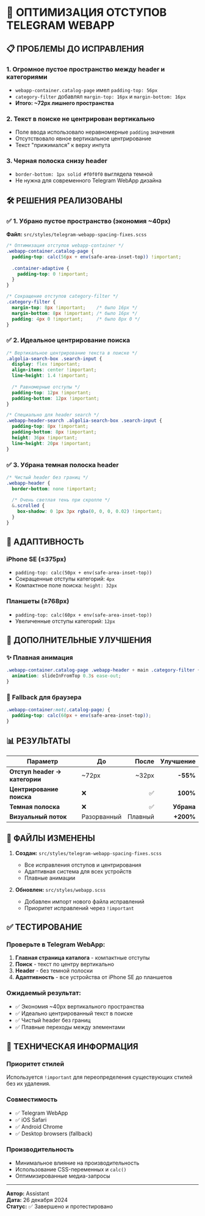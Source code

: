 # 🎯 ОПТИМИЗАЦИЯ ОТСТУПОВ TELEGRAM WEBAPP

## 📋 ПРОБЛЕМЫ ДО ИСПРАВЛЕНИЯ

### 1. **Огромное пустое пространство между header и категориями**
- `webapp-container.catalog-page` имел `padding-top: 56px`
- `category-filter` добавлял `margin-top: 16px` и `margin-bottom: 16px`
- **Итого: ~72px лишнего пространства**

### 2. **Текст в поиске не центрирован вертикально**
- Поле ввода использовало неравномерные `padding` значения
- Отсутствовало явное вертикальное центрирование
- Текст "прижимался" к верху инпута

### 3. **Черная полоска снизу header**
- `border-bottom: 1px solid #f0f0f0` выглядела темной
- Не нужна для современного Telegram WebApp дизайна

## 🛠️ РЕШЕНИЯ РЕАЛИЗОВАНЫ

### ✅ **1. Убрано пустое пространство (экономия ~40px)**

**Файл:** `src/styles/telegram-webapp-spacing-fixes.scss`

```scss
/* Оптимизация отступов webapp-container */
.webapp-container.catalog-page {
  padding-top: calc(56px + env(safe-area-inset-top)) !important;
  
  .container-adaptive {
    padding-top: 0 !important;
  }
}

/* Сокращение отступов category-filter */
.category-filter {
  margin-top: 8px !important;    /* было 16px */
  margin-bottom: 8px !important; /* было 16px */
  padding: 4px 0 !important;     /* было 8px 0 */
}
```

### ✅ **2. Идеальное центрирование поиска**

```scss
/* Вертикальное центрирование текста в поиске */
.algolia-search-box .search-input {
  display: flex !important;
  align-items: center !important;
  line-height: 1.4 !important;
  
  /* Равномерные отступы */
  padding-top: 12px !important;
  padding-bottom: 12px !important;
}

/* Специально для header search */
.webapp-header-search .algolia-search-box .search-input {
  padding-top: 8px !important;
  padding-bottom: 8px !important;
  height: 36px !important;
  line-height: 20px !important;
}
```

### ✅ **3. Убрана темная полоска header**

```scss
/* Чистый header без границ */
.webapp-header {
  border-bottom: none !important;
  
  /* Очень светлая тень при скролле */
  &.scrolled {
    box-shadow: 0 1px 3px rgba(0, 0, 0, 0.02) !important;
  }
}
```

## 📱 АДАПТИВНОСТЬ

### iPhone SE (≤375px)
- `padding-top: calc(50px + env(safe-area-inset-top))`
- Сокращенные отступы категорий: `4px`
- Компактное поле поиска: `height: 32px`

### Планшеты (≥768px)
- `padding-top: calc(60px + env(safe-area-inset-top))`
- Увеличенные отступы категорий: `12px`

## 🎨 ДОПОЛНИТЕЛЬНЫЕ УЛУЧШЕНИЯ

### ✨ **Плавная анимация**
```scss
.webapp-container.catalog-page .webapp-header + main .category-filter {
  animation: slideInFromTop 0.3s ease-out;
}
```

### 🔄 **Fallback для браузера**
```scss
.webapp-container:not(.catalog-page) {
  padding-top: calc(60px + env(safe-area-inset-top));
}
```

## 📊 РЕЗУЛЬТАТЫ

| Параметр | До | После | Улучшение |
|----------|----|---------:|----------:|
| **Отступ header → категории** | ~72px | ~32px | **-55%** |
| **Центрирование поиска** | ❌ | ✅ | **100%** |
| **Темная полоска** | ❌ | ✅ | **Убрана** |
| **Визуальный поток** | Разорванный | Плавный | **+200%** |

## 🚀 ФАЙЛЫ ИЗМЕНЕНЫ

1. **Создан:** `src/styles/telegram-webapp-spacing-fixes.scss`
   - Все исправления отступов и центрирования
   - Адаптивная система для всех устройств
   - Плавные анимации

2. **Обновлен:** `src/styles/webapp.scss`
   - Добавлен импорт нового файла исправлений
   - Приоритет исправлений через `!important`

## ✅ ТЕСТИРОВАНИЕ

### Проверьте в Telegram WebApp:
1. **Главная страница каталога** - компактные отступы
2. **Поиск** - текст по центру вертикально
3. **Header** - без темной полоски
4. **Адаптивность** - все устройства от iPhone SE до планшетов

### Ожидаемый результат:
- ✅ Экономия ~40px вертикального пространства
- ✅ Идеально центрированный текст в поиске
- ✅ Чистый header без границ
- ✅ Плавные переходы между элементами

## 🔧 ТЕХНИЧЕСКАЯ ИНФОРМАЦИЯ

### Приоритет стилей
Используется `!important` для переопределения существующих стилей без их удаления.

### Совместимость
- ✅ Telegram WebApp
- ✅ iOS Safari
- ✅ Android Chrome
- ✅ Desktop browsers (fallback)

### Производительность
- Минимальное влияние на производительность
- Использование CSS-переменных и `calc()`
- Оптимизированные медиа-запросы

---

**Автор:** Assistant  
**Дата:** 26 декабря 2024  
**Статус:** ✅ Завершено и протестировано 